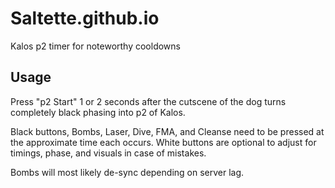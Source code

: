 # Saltette.github.io

Kalos p2 timer for noteworthy cooldowns

## Usage

Press "p2 Start" 1 or 2 seconds after the cutscene of the dog turns completely black phasing into p2 of Kalos.

Black buttons, Bombs, Laser, Dive, FMA, and Cleanse need to be pressed at the approximate time each occurs.
White buttons are optional to adjust for timings, phase, and visuals in case of mistakes.

Bombs will most likely de-sync depending on server lag.

